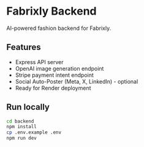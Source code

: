# Fabrixly Backend

AI-powered fashion backend for Fabrixly.

## Features
- Express API server
- OpenAI image generation endpoint
- Stripe payment intent endpoint
- Social Auto-Poster (Meta, X, LinkedIn) - optional
- Ready for Render deployment

## Run locally
```bash
cd backend
npm install
cp .env.example .env
npm run dev
